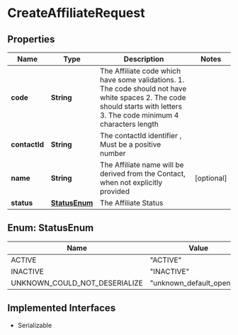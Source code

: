 

# CreateAffiliateRequest


## Properties

| Name | Type | Description | Notes |
|------------ | ------------- | ------------- | -------------|
|**code** | **String** | The Affiliate code which have some validations. 1. The code should not have white spaces 2. The code should starts with letters 3. The code minimum 4 characters length |  |
|**contactId** | **String** | The contactId identifier , Must be a positive number |  |
|**name** | **String** | The Affiliate name will be derived from the Contact, when not explicitly provided |  [optional] |
|**status** | [**StatusEnum**](#StatusEnum) | The Affiliate Status |  |



## Enum: StatusEnum

| Name | Value |
|---- | -----|
| ACTIVE | &quot;ACTIVE&quot; |
| INACTIVE | &quot;INACTIVE&quot; |
| UNKNOWN_COULD_NOT_DESERIALIZE | &quot;unknown_default_open_api&quot; |


## Implemented Interfaces

* Serializable

